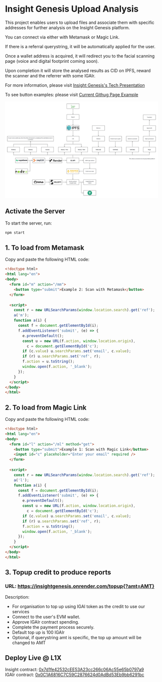 # Insight Genesis Upload Analysis

This project enables users to upload files and associate them with specific addresses for further analysis on the Insight Genesis platform.

You can connect via either with Metamask or Magic Link.

If there is a referral querystring, it will be automatically applied for the user.

Once a wallet address is acquired, it will redirect you to the facial scanning page (voice and digital footprint coming soon).

Upon completion it will store the analysed results as CID on IPFS, reward the scanner and the referrer with some IGAIr.

For more information, please visit [Insight Genesis's Tech Presentation](https://insightgenesis.my.canva.site/)

To see button examples: please visit [Current Githug Page Example](https://aloycwl.github.io/insightgenesis/example.html)

![Current Architecture](https://raw.githubusercontent.com/aloycwl/insightgenesis/refs/heads/main/currentarch.png)

## Activate the Server

To start the server, run:

```bash
npm start
```

## 1. To load from Metamask

Copy and paste the following HTML code:

```html
<!doctype html>
<html lang="en">
<body>
  <form id="m" action="/mm">
    <button type="submit">Example 2: Scan with Metamask</button>
  </form>

  <script>
    const r = new URLSearchParams(window.location.search).get('ref');
    a('m');
    function a(i) {
      const f = document.getElementById(i);
      f.addEventListener('submit', (e) => {
        e.preventDefault();
        const u = new URL(f.action, window.location.origin),
          c = document.getElementById('c');
        if (c.value) u.searchParams.set('email', c.value);
        if (r) u.searchParams.set('ref', r);
        f.action = u.toString();
        window.open(f.action, '_blank');
      });
    }
  </script>
</body>
</html>
```

## 2. To load from Magic Link

Copy and paste the following HTML code:

```html
<!doctype html>
<html lang="en">
<body>
  <form id="l" action="/ml" method="get">
    <button type="submit">Example 1: Scan with Magic Link</button>
    <input id="c" placeholder="Enter your email" required />
  </form>
  
  <script>
    const r = new URLSearchParams(window.location.search).get('ref');
    a('l');
    function a(i) {
      const f = document.getElementById(i);
      f.addEventListener('submit', (e) => {
        e.preventDefault();
        const u = new URL(f.action, window.location.origin),
          c = document.getElementById('c');
        if (c.value) u.searchParams.set('email', c.value);
        if (r) u.searchParams.set('ref', r);
        f.action = u.toString();
        window.open(f.action, '_blank');
      });
    }
  </script>
</body>
</html>

```

## 3. Topup credit to produce reports

### URL: https://insightgenesis.onrender.com/topup{?amt=AMT}

Description:
- For organisation to top up using IGAI token as the credit to use our services
- Connect to the user's EVM wallet.
- Approve IGAIr contract spending.
- Complete the payment process securely.
- Default top up is 100 IGAIr
- Optional, if querystring amt is specific, the top up amount will be changed to AMT

## Deploy Live @ L1X
Insight contract: [0x7d1fe42532cEE53A23cc266c06Ac55e65b0797a9](https://l1xapp.com/explorer/address/v2/0x7d1fe42532cee53a23cc266c06ac55e65b0797a9)\
IGAIr contract: [0x0C1A6816C7C59C2876624d0AdBd53Eb9bb6291bc](https://l1xapp.com/explorer/address/v2/0x0C1A6816C7C59C2876624d0AdBd53Eb9bb6291bc)